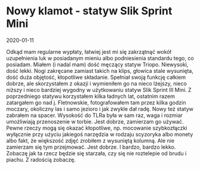 # Nowy klamot - statyw Slik Sprint Mini
2020-01-11

Odkąd mam regularne wypłaty, łatwiej jest mi się zakrzątnąć wokół uzupełnienia luk w posiadanym mieniu albo podniesienia standardu tego, co posiadam. Miałem (i nadal mam) dość męczący statyw Triopo. Niewysoki, dość lekki. Nogi zakręcane zamiast takich na klips, głowica stale wysunięta, dość duża objętość, kłopotliwe składanie. Spełniał swoją funkcję całkiem dobrze, ale skorzystałem z okazji i wymieniłem go na nieco lżejszy, nieco niższy i nieco bardziej wygodny w użytkowaniu statyw Slik Sprint III Mini. Z poprzedniego statywu korzystałem kilka ładnych lat, ostatnim razem zatargałem go nad j. Fletnowskie, fotografowałem tam przez kilka godzin moczary, okoliczny las i samo jezioro i jak zwykle dał radę.
Nowy też statyw zabrałem na spacer. Wysokość do TLRa była w sam raz, waga i rozmiar umożliwiają przenoszenie w torbie. Jest dobrze, zamierzam go używać. Pewne rzeczy mogą się okazać kłopotliwe, np. mocowanie szybkozłączki wyłącznie przy użyciu jakiegoś narzędzia w rodzaju scyzoryka albo monety albo fakt, że większość zdjęć zrobiłem z wysuniętą kolumną. Ale nie zamierzam się tym przejmować. Jest dobrze. I bardzo, bardzo lekko. Zobaczę jak ta rzecz będzie się starzała, czy się nie roztelepie od brudu i piachu. Z radością zobaczę.

